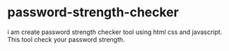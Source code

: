 # password-strength-checker
i am create password strength checker tool using html css and javascript. This tool check your password strength.
